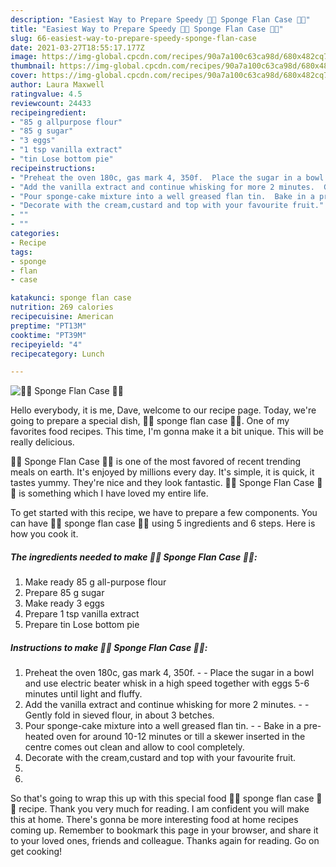 ```yaml
---
description: "Easiest Way to Prepare Speedy 🎂🍰 Sponge Flan Case 🍰🎂"
title: "Easiest Way to Prepare Speedy 🎂🍰 Sponge Flan Case 🍰🎂"
slug: 66-easiest-way-to-prepare-speedy-sponge-flan-case
date: 2021-03-27T18:55:17.177Z
image: https://img-global.cpcdn.com/recipes/90a7a100c63ca98d/680x482cq70/sponge-flan-case-recipe-main-photo.jpg
thumbnail: https://img-global.cpcdn.com/recipes/90a7a100c63ca98d/680x482cq70/sponge-flan-case-recipe-main-photo.jpg
cover: https://img-global.cpcdn.com/recipes/90a7a100c63ca98d/680x482cq70/sponge-flan-case-recipe-main-photo.jpg
author: Laura Maxwell
ratingvalue: 4.5
reviewcount: 24433
recipeingredient:
- "85 g allpurpose flour"
- "85 g sugar"
- "3 eggs"
- "1 tsp vanilla extract"
- "tin Lose bottom pie"
recipeinstructions:
- "Preheat the oven 180c, gas mark 4, 350f.  Place the sugar in a bowl and use electric beater whisk in a high speed together with eggs 5-6 minutes until light and fluffy."
- "Add the vanilla extract and continue whisking for more 2 minutes.  Gently fold in sieved flour, in about 3 betches."
- "Pour sponge-cake mixture into a well greased flan tin.  Bake in a pre-heated oven for around 10-12 minutes or till a skewer inserted in the centre comes out clean and allow to cool completely."
- "Decorate with the cream,custard and top with your favourite fruit."
- ""
- ""
categories:
- Recipe
tags:
- sponge
- flan
- case

katakunci: sponge flan case 
nutrition: 269 calories
recipecuisine: American
preptime: "PT13M"
cooktime: "PT39M"
recipeyield: "4"
recipecategory: Lunch

---
```



![🎂🍰 Sponge Flan Case 🍰🎂](https://img-global.cpcdn.com/recipes/90a7a100c63ca98d/680x482cq70/sponge-flan-case-recipe-main-photo.jpg)

Hello everybody, it is me, Dave, welcome to our recipe page. Today, we're going to prepare a special dish, 🎂🍰 sponge flan case 🍰🎂. One of my favorites food recipes. This time, I'm gonna make it a bit unique. This will be really delicious.



🎂🍰 Sponge Flan Case 🍰🎂 is one of the most favored of recent trending meals on earth. It's enjoyed by millions every day. It's simple, it is quick, it tastes yummy. They're nice and they look fantastic. 🎂🍰 Sponge Flan Case 🍰🎂 is something which I have loved my entire life.


To get started with this recipe, we have to prepare a few components. You can have 🎂🍰 sponge flan case 🍰🎂 using 5 ingredients and 6 steps. Here is how you cook it.

<!--inarticleads1-->

##### The ingredients needed to make 🎂🍰 Sponge Flan Case 🍰🎂:

1. Make ready 85 g all-purpose flour
1. Prepare 85 g sugar
1. Make ready 3 eggs
1. Prepare 1 tsp vanilla extract
1. Prepare tin Lose bottom pie




<!--inarticleads2-->

##### Instructions to make 🎂🍰 Sponge Flan Case 🍰🎂:

1. Preheat the oven 180c, gas mark 4, 350f. -  - Place the sugar in a bowl and use electric beater whisk in a high speed together with eggs 5-6 minutes until light and fluffy.
1. Add the vanilla extract and continue whisking for more 2 minutes. -  - Gently fold in sieved flour, in about 3 betches.
1. Pour sponge-cake mixture into a well greased flan tin. -  - Bake in a pre-heated oven for around 10-12 minutes or till a skewer inserted in the centre comes out clean and allow to cool completely.
1. Decorate with the cream,custard and top with your favourite fruit.
1. 
1. 




So that's going to wrap this up with this special food 🎂🍰 sponge flan case 🍰🎂 recipe. Thank you very much for reading. I am confident you will make this at home. There's gonna be more interesting food at home recipes coming up. Remember to bookmark this page in your browser, and share it to your loved ones, friends and colleague. Thanks again for reading. Go on get cooking!
